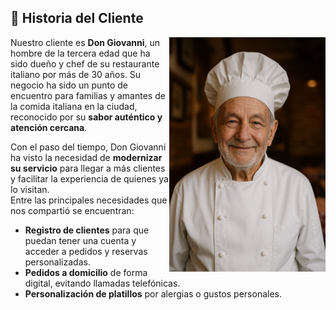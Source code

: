 ## 👤 Historia del Cliente
<p> 
  <img src="./images/don-giovanni.png" alt="Don Giovanni, propietario del restaurante" align="right" width="250">
  Nuestro cliente es <strong>Don Giovanni</strong>, un hombre de la tercera edad que ha sido dueño y chef de su restaurante italiano por más de 30 años.
  Su negocio ha sido un punto de encuentro para familias y amantes de la comida italiana en la ciudad, reconocido por su <strong>sabor auténtico y atención cercana</strong>.

  Con el paso del tiempo, Don Giovanni ha visto la necesidad de <strong>modernizar su servicio</strong> para llegar a más clientes y facilitar la experiencia de quienes ya lo visitan.  
  Entre las principales necesidades que nos compartió se encuentran:
  <ul>
    <li><strong>Registro de clientes</strong> para que puedan tener una cuenta y acceder a pedidos y reservas personalizadas.</li>
    <li><strong>Pedidos a domicilio</strong> de forma digital, evitando llamadas telefónicas.</li>
    <li><strong>Personalización de platillos</strong> por alergias o gustos personales.</li>
  </ul>
</p>
